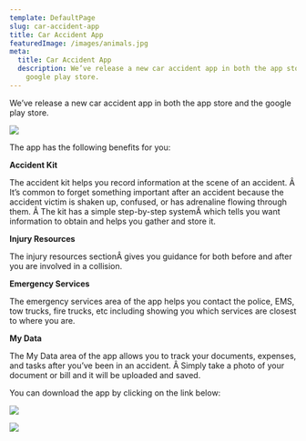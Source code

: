 ```yaml
---
template: DefaultPage
slug: car-accident-app
title: Car Accident App
featuredImage: /images/animals.jpg
meta:
  title: Car Accident App
  description: We’ve release a new car accident app in both the app store and the
    google play store.
---
```

<!--StartFragment-->

We’ve release a new car accident app in both the app store and the google play store.

<!--EndFragment-->

![](/images/car-accident-app.jpg)

The app has the following benefits for you:

**Accident Kit**

The accident kit helps you record information at the scene of an accident. Â It’s common to forget something important after an accident because the accident victim is shaken up, confused, or has adrenaline flowing through them. Â The kit has a simple step-by-step systemÂ which tells you want information to obtain and helps you gather and store it.

**Injury Resources**

The injury resources sectionÂ gives you guidance for both before and after you are involved in a collision.

**Emergency Services**

The emergency services area of the app helps you contact the police, EMS, tow trucks, fire trucks, etc including showing you which services are closest to where you are.

**My Data**

The My Data area of the app allows you to track your documents, expenses, and tasks after you’ve been in an accident. Â Simply take a photo of your document or bill and it will be uploaded and saved.

<!--StartFragment-->

You can download the app by clicking on the link below:

[![](https://lh4.googleusercontent.com/XnpT2o6lZiLaj9k_DQ6SJBMxSt3S_2M9bZYQaKqQwMMojQ70qjulssv7FlV1LLDYbsl9awIVJ_uwIeQT-99KN2IGGpOGGJrdq2meIH8zL5MmNmk2oB0jaamBmlkTu9AcKdRNtFFh)](https://itunes.apple.com/us/app/injury-help-app-by-traub-law/id1165715485?ls=1&mt=8)

[![](https://lh5.googleusercontent.com/hzLpXXcjCs4lnNmlHBgdBP9mba0p0iKCt4EDHrZ8QQsYy_EQ0mDFI6mFbtbg2db3GSQU-aBwDdiKNtdrc97nImna9IsO2VSMBwQ-w3VucRx1xWRaoszyLrApetNcQj4Eo9Chg4-H)](https://play.google.com/store/apps/details?id=traub.pi.law)

<!--EndFragment-->